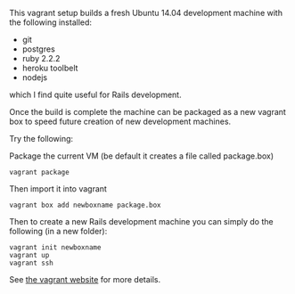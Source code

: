This vagrant setup builds a fresh Ubuntu 14.04 development machine with the following installed:

* git
* postgres
* ruby 2.2.2
* heroku toolbelt
* nodejs

which I find quite useful for Rails development.

Once the build is complete the machine can be packaged as a new vagrant box to speed future creation of new development machines.

Try the following:

Package the current VM (be default it creates a file called package.box)
````
vagrant package
````

Then import it into vagrant
````
vagrant box add newboxname package.box
````

Then to create a new Rails development machine you can simply do the following (in a new folder):
````
vagrant init newboxname
vagrant up
vagrant ssh
````
See [the vagrant website](https://www.vagrantup.com/) for more details.
